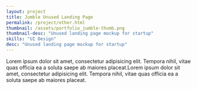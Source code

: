 ```yaml
---
layout: project
title: Jumble Unused Landing Page
permalink: /project/other.html
thumbnail: /assets/portfolio_jumble-thumb.png
thumbnail-desc: "Unused landing page mockup for startup"
skills: "UI Design"
desc: "Unused landing page mockup for startup"
---
```



Lorem ipsum dolor sit amet, consectetur adipisicing elit. Tempora nihil, vitae quas officia ea a soluta saepe ab maiores placeat.Lorem ipsum dolor sit amet, consectetur adipisicing elit. Tempora nihil, vitae quas officia ea a soluta saepe ab maiores placeat.
